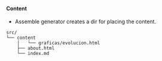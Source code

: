 #### Content

- Assemble generator creates a dir for placing the content.

```
src/
└── content
    │   └── graficas/evolucion.html
    ├── about.html
    └── index.md
```
